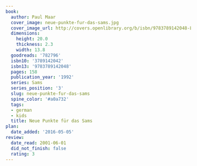 ```yaml
---
book:
  author: Paul Maar
  cover_image: neue-punkte-fur-das-sams.jpg
  cover_image_url: http://covers.openlibrary.org/b/isbn/9783789142048-L.jpg
  dimensions:
    height: 20.0
    thickness: 2.3
    width: 13.8
  goodreads: '782796'
  isbn10: '3789142042'
  isbn13: '9783789142048'
  pages: 158
  publication_year: '1992'
  series: Sams
  series_position: '3'
  slug: neue-punkte-fur-das-sams
  spine_color: '#a0a732'
  tags:
  - german
  - kids
  title: Neue Punkte für das Sams
plan:
  date_added: '2016-05-05'
review:
  date_read: 2001-06-01
  did_not_finish: false
  rating: 3
---
```

